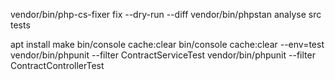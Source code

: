 vendor/bin/php-cs-fixer fix --dry-run --diff
vendor/bin/phpstan analyse src tests

apt install make
bin/console cache:clear
bin/console cache:clear --env=test
vendor/bin/phpunit  --filter ContractServiceTest
vendor/bin/phpunit  --filter ContractControllerTest
